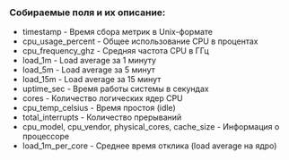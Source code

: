 ### Собираемые поля и их описание:

- timestamp - Время сбора метрик в Unix-формате
- cpu_usage_percent - Общее использование CPU в процентах
- cpu_frequency_ghz - Средняя частота CPU в ГГц
- load_1m - Load average за 1 минуту
- load_5m - Load average за 5 минут
- load_15m - Load average за 15 минут
- uptime_sec - Время работы системы в секундах
- cores - Количество логических ядер CPU
- cpu_temp_celsius - Время простоя (idle)
- total_interrupts - Количество прерываний
- cpu_model, cpu_vendor, physical_cores, cache_size - Информация о процессоре
- load_1m_per_core - Среднее время отклика (load average на ядро)